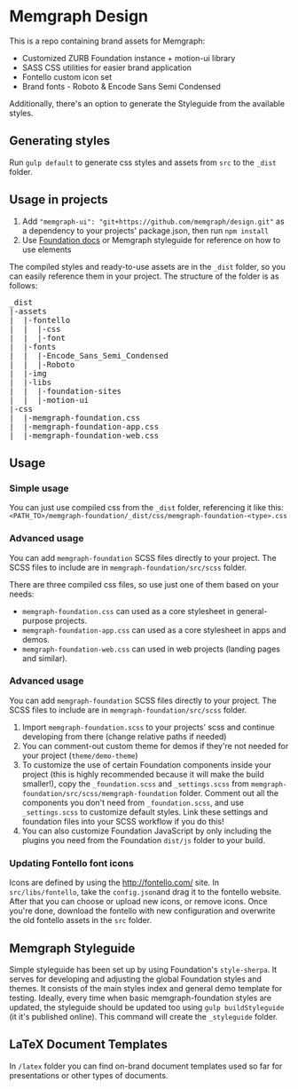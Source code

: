 # Memgraph Design

This is a repo containing brand assets for Memgraph:
- Customized ZURB Foundation instance + motion-ui library
- SASS CSS utilities for easier brand application
- Fontello custom icon set
- Brand fonts - Roboto & Encode Sans Semi Condensed

Additionally, there's an option to generate the Styleguide from the available
styles.

## Generating styles
Run `gulp default` to generate css styles and assets from `src` to the `_dist` folder.

## Usage in projects

1. Add `"memgraph-ui": "git+https://github.com/memgraph/design.git"` as a
   dependency to your projects' package.json, then run `npm install`
2. Use [Foundation docs](https://foundation.zurb.com/sites/docs/) or Memgraph
   styleguide for reference on how to use elements

The compiled styles and ready-to-use assets are in the `_dist` folder, so you
can easily reference them in your project. The structure of the folder is as
follows:

<pre>
_dist
|-assets  
|  |-fontello
|  |  |-css
|  |  |-font
|  |-fonts
|  |  |-Encode_Sans_Semi_Condensed
|  |  |-Roboto
|  |-img
|  |-libs
|  |  |-foundation-sites
|  |  |-motion-ui
|-css
|  |-memgraph-foundation.css
|  |-memgraph-foundation-app.css
|  |-memgraph-foundation-web.css
</pre>

## Usage

### Simple usage

You can just use compiled css from the `_dist` folder, referencing it like
this: `<PATH_TO>/memgraph-foundation/_dist/css/memgraph-foundation-<type>.css`

### Advanced usage
You can add `memgraph-foundation` SCSS files directly to your project. The SCSS files to include are in `memgraph-foundation/src/scss` folder.

There are three compiled css files, so use just one of them based on your
needs:
* `memgraph-foundation.css` can used as a core stylesheet in general-purpose
  projects.
* `memgraph-foundation-app.css` can used as a core stylesheet in apps and
  demos.
* `memgraph-foundation-web.css` can used in web projects (landing pages and
  similar).

### Advanced usage

You can add `memgraph-foundation` SCSS files directly to your project. The SCSS
files to include are in `memgraph-foundation/src/scss` folder.

1. Import `memgraph-foundation.scss` to your projects' scss and continue
   developing from there (change relative paths if needed)
2. You can comment-out custom theme for demos if they're not needed for your
   project (`theme/demo-theme`)
3. To customize the use of certain Foundation components inside your project
   (this is highly recommended because it will make the build smaller!), copy
the `_foundation.scss` and `_settings.scss` from
`memgraph-foundation/src/scss/memgraph-foundation` folder. Comment out all the
components you don't need from `_foundation.scss`, and use `_settings.scss` to
customize default styles. Link these settings and foundation files into your
SCSS workflow if you do this!
4. You can also customize Foundation JavaScript by only including the plugins
   you need from the Foundation `dist/js` folder to your build.
   
### Updating Fontello font icons

Icons are defined by using the http://fontello.com/ site. In `src/libs/fontello`, take the `config.json`and drag it to the fontello website. After that you can choose or upload new icons, or remove icons. Once you're done, download the fontello with new configuration and overwrite the old fontello assets in the `src` folder.

## Memgraph Styleguide

Simple styleguide has been set up by using Foundation's `style-sherpa`. It
serves for developing and adjusting the global Foundation styles and themes. It
consists of the main styles index and general demo template for testing.
Ideally, every time when basic memgraph-foundation styles are updated, the
styleguide should be updated too using `gulp buildStyleguide` (it it's
published online).  This command will create the `_styleguide` folder.

## LaTeX Document Templates

In `/latex` folder you can find on-brand document templates used so far for
presentations or other types of documents.
